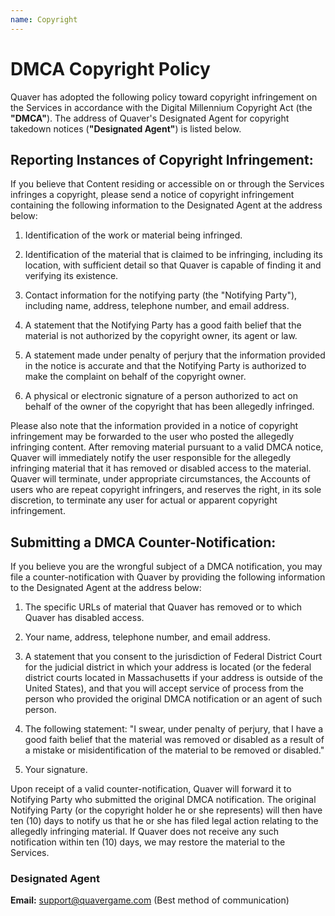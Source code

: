 ```yaml
---
name: Copyright
---
```



# DMCA Copyright Policy

Quaver has adopted the following policy toward copyright infringement on the Services in accordance with the Digital Millennium Copyright Act (the **"DMCA"**). The address of Quaver's Designated Agent for copyright takedown notices (**"Designated Agent"**) is listed below.

## Reporting Instances of Copyright Infringement:

If you believe that Content residing or accessible on or through the Services infringes a copyright, please send a notice of copyright infringement containing the following information to the Designated Agent at the address below:

1. Identification of the work or material being infringed.

2. Identification of the material that is claimed to be infringing, including its location, with sufficient detail so that Quaver is capable of finding it and verifying its existence.

3. Contact information for the notifying party (the "Notifying Party"), including name, address, telephone number, and email address.

4. A statement that the Notifying Party has a good faith belief that the material is not authorized by the copyright owner, its agent or law.

5. A statement made under penalty of perjury that the information provided in the notice is accurate and that the Notifying Party is authorized to make the complaint on behalf of the copyright owner.

6. A physical or electronic signature of a person authorized to act on behalf of the owner of the copyright that has been allegedly infringed.

Please also note that the information provided in a notice of copyright infringement may be forwarded to the user who posted the allegedly infringing content. After removing material pursuant to a valid DMCA notice, Quaver will immediately notify the user responsible for the allegedly infringing material that it has removed or disabled access to the material. Quaver will terminate, under appropriate circumstances, the Accounts of users who are repeat copyright infringers, and reserves the right, in its sole discretion, to terminate any user for actual or apparent copyright infringement.

## Submitting a DMCA Counter-Notification:

If you believe you are the wrongful subject of a DMCA notification, you may file a counter-notification with Quaver by providing the following information to the Designated Agent at the address below:

1. The specific URLs of material that Quaver has removed or to which Quaver has disabled access.

2. Your name, address, telephone number, and email address.

3. A statement that you consent to the jurisdiction of Federal District Court for the judicial district in which your address is located (or the federal district courts located in Massachusetts if your address is outside of the United States), and that you will accept service of process from the person who provided the original DMCA notification or an agent of such person.

4. The following statement: "I swear, under penalty of perjury, that I have a good faith belief that the material was removed or disabled as a result of a mistake or misidentification of the material to be removed or disabled."

5. Your signature.

Upon receipt of a valid counter-notification, Quaver will forward it to Notifying Party who submitted the original DMCA notification. The original Notifying Party (or the copyright holder he or she represents) will then have ten (10) days to notify us that he or she has filed legal action relating to the allegedly infringing material. If Quaver does not receive any such notification within ten (10) days, we may restore the material to the Services.

### Designated Agent

**Email:** support@quavergame.com (Best method of communication)
